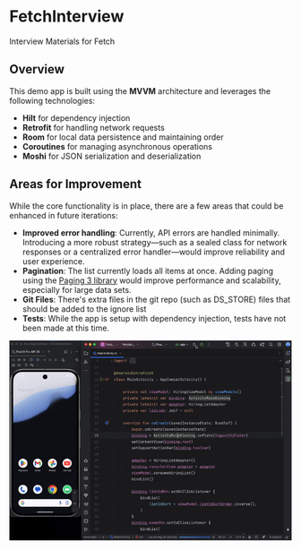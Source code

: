 # FetchInterview
Interview Materials for Fetch

## Overview

This demo app is built using the **MVVM** architecture and leverages the following technologies:

- **Hilt** for dependency injection
- **Retrofit** for handling network requests
- **Room** for local data persistence and maintaining order
- **Coroutines** for managing asynchronous operations
- **Moshi** for JSON serialization and deserialization

## Areas for Improvement

While the core functionality is in place, there are a few areas that could be enhanced in future iterations:

- **Improved error handling**: Currently, API errors are handled minimally. Introducing a more robust strategy—such as a sealed class for network responses or a centralized error handler—would improve reliability and user experience.
- **Pagination**: The list currently loads all items at once. Adding paging using the [Paging 3 library](https://developer.android.com/topic/libraries/architecture/paging/v3-overview) would improve performance and scalability, especially for large data sets.
- **Git Files**: There's extra files in the git repo (such as DS_STORE) files that should be added to the ignore list
- **Tests**: While the app is setup with dependency injection, tests have not been made at this time.  


![DEMO](./demo.gif)

